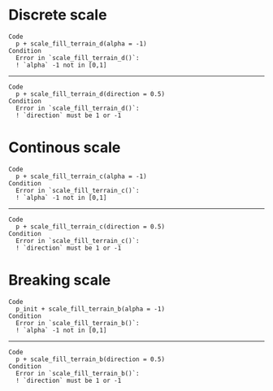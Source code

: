 # Discrete scale

    Code
      p + scale_fill_terrain_d(alpha = -1)
    Condition
      Error in `scale_fill_terrain_d()`:
      ! `alpha` -1 not in [0,1]

---

    Code
      p + scale_fill_terrain_d(direction = 0.5)
    Condition
      Error in `scale_fill_terrain_d()`:
      ! `direction` must be 1 or -1

# Continous scale

    Code
      p + scale_fill_terrain_c(alpha = -1)
    Condition
      Error in `scale_fill_terrain_c()`:
      ! `alpha` -1 not in [0,1]

---

    Code
      p + scale_fill_terrain_c(direction = 0.5)
    Condition
      Error in `scale_fill_terrain_c()`:
      ! `direction` must be 1 or -1

# Breaking scale

    Code
      p_init + scale_fill_terrain_b(alpha = -1)
    Condition
      Error in `scale_fill_terrain_b()`:
      ! `alpha` -1 not in [0,1]

---

    Code
      p + scale_fill_terrain_b(direction = 0.5)
    Condition
      Error in `scale_fill_terrain_b()`:
      ! `direction` must be 1 or -1

